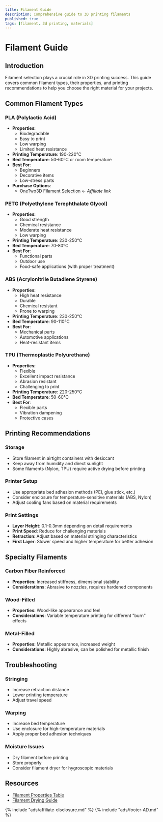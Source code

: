 ```yaml
---
title: Filament Guide
description: Comprehensive guide to 3D printing filaments
published: true
tags: [filament, 3d printing, materials]
---
```


# Filament Guide

## Introduction
Filament selection plays a crucial role in 3D printing success. This guide covers common filament types, their properties, and printing recommendations to help you choose the right material for your projects.

## Common Filament Types

### PLA (Polylactic Acid)
- **Properties**:
  - Biodegradable
  - Easy to print
  - Low warping
  - Limited heat resistance
- **Printing Temperature**: 190-220°C
- **Bed Temperature**: 50-60°C or room temperature
- **Best For**: 
  - Beginners
  - Decorative items
  - Low-stress parts
- **Purchase Options**:
  - [OneTwo3D Filament Selection](https://www.onetwo3d.co.uk/product-category/filament/?wpam_id=9) ← *Affiliate link*

### PETG (Polyethylene Terephthalate Glycol)
- **Properties**:
  - Good strength
  - Chemical resistance
  - Moderate heat resistance
  - Low warping
- **Printing Temperature**: 230-250°C
- **Bed Temperature**: 70-80°C
- **Best For**: 
  - Functional parts
  - Outdoor use
  - Food-safe applications (with proper treatment)

### ABS (Acrylonitrile Butadiene Styrene)
- **Properties**:
  - High heat resistance
  - Durable
  - Chemical resistant
  - Prone to warping
- **Printing Temperature**: 230-250°C
- **Bed Temperature**: 90-110°C
- **Best For**: 
  - Mechanical parts
  - Automotive applications
  - Heat-resistant items

### TPU (Thermoplastic Polyurethane)
- **Properties**:
  - Flexible
  - Excellent impact resistance
  - Abrasion resistant
  - Challenging to print
- **Printing Temperature**: 220-250°C
- **Bed Temperature**: 50-60°C
- **Best For**: 
  - Flexible parts
  - Vibration dampening
  - Protective cases

## Printing Recommendations

### Storage
- Store filament in airtight containers with desiccant
- Keep away from humidity and direct sunlight
- Some filaments (Nylon, TPU) require active drying before printing

### Printer Setup
- Use appropriate bed adhesion methods (PEI, glue stick, etc.)
- Consider enclosure for temperature-sensitive materials (ABS, Nylon)
- Adjust cooling fans based on material requirements

### Print Settings
- **Layer Height**: 0.1-0.3mm depending on detail requirements
- **Print Speed**: Reduce for challenging materials
- **Retraction**: Adjust based on material stringing characteristics
- **First Layer**: Slower speed and higher temperature for better adhesion

## Specialty Filaments

### Carbon Fiber Reinforced
- **Properties**: Increased stiffness, dimensional stability
- **Considerations**: Abrasive to nozzles, requires hardened components

### Wood-Filled
- **Properties**: Wood-like appearance and feel
- **Considerations**: Variable temperature printing for different "burn" effects

### Metal-Filled
- **Properties**: Metallic appearance, increased weight
- **Considerations**: Highly abrasive, can be polished for metallic finish

## Troubleshooting

### Stringing
- Increase retraction distance
- Lower printing temperature
- Adjust travel speed

### Warping
- Increase bed temperature
- Use enclosure for high-temperature materials
- Apply proper bed adhesion techniques

### Moisture Issues
- Dry filament before printing
- Store properly
- Consider filament dryer for hygroscopic materials

## Resources
- [Filament Properties Table](https://www.simplify3d.com/resources/materials-guide/)
- [Filament Drying Guide](https://all3dp.com/2/how-to-dry-filament-pla-abs-and-nylon/)

{% include "ads/affiliate-disclosure.md" %}
{% include "ads/footer-AD.md" %} 